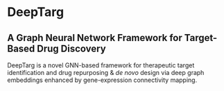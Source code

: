 # DeepTarg
## A Graph Neural Network Framework for Target-Based Drug Discovery
DeepTarg is a novel GNN-based framework for therapeutic target identification and drug repurposing & _de novo_ design via deep graph embeddings enhanced by gene-expression connectivity mapping.
